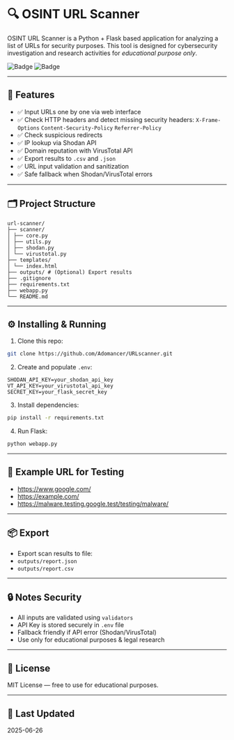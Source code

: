 # 🔍 OSINT URL Scanner

OSINT URL Scanner is a Python + Flask based application for analyzing a list of URLs for security purposes.
This tool is designed for cybersecurity investigation and research activities for _educational purpose only_.

![Badge](https://img.shields.io/badge/Powered%20By-Flask-blue)
![Badge](https://img.shields.io/badge/Scan-Shodan%20%2B%20VirusTotal-green)

---

## 🚀 Features

- ✅ Input URLs one by one via web interface
- ✅ Check HTTP headers and detect missing security headers:
    `X-Frame-Options`
    `Content-Security-Policy`
    `Referrer-Policy`
- ✅ Check suspicious redirects
- ✅ IP lookup via Shodan API
- ✅ Domain reputation with VirusTotal API
- ✅ Export results to `.csv` and `.json`
- ✅ URL input validation and sanitization
- ✅ Safe fallback when Shodan/VirusTotal errors

---

## 🗂️ Project Structure

```
url-scanner/
├── scanner/
│ ├── core.py
│ ├── utils.py
│ ├── shodan.py
│ └── virustotal.py
├── templates/
│ └── index.html
├── outputs/ # (Optional) Export results
├── .gitignore
├── requirements.txt
├── webapp.py
└── README.md
```

---

## ⚙️ Installing & Running

1. Clone this repo:
```bash
git clone https://github.com/Adomancer/URLscanner.git
```

2. Create and populate `.env`:
```
SHODAN_API_KEY=your_shodan_api_key
VT_API_KEY=your_virustotal_api_key
SECRET_KEY=your_flask_secret_key
```

3. Install dependencies:
```bash
pip install -r requirements.txt
```

4. Run Flask:
```bash
python webapp.py
```

---

## 🧪 Example URL for Testing

- https://www.google.com/
- https://example.com/
- https://malware.testing.google.test/testing/malware/

---

## 📦 Export

- Export scan results to file: 
- `outputs/report.json` 
- `outputs/report.csv`

---

## 🔒 Notes Security

- All inputs are validated using `validators`
- API Key is stored securely in `.env` file
- Fallback friendly if API error (Shodan/VirusTotal)
- Use only for educational purposes & legal research

---

## 📜 License

MIT License — free to use for educational purposes.

---

## 📅 Last Updated

2025-06-26
